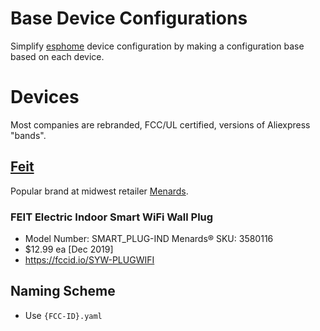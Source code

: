 # Base Device Configurations

Simplify [esphome](https://esphome.io/) device configuration by making a configuration base based on each device.

# Devices

Most companies are rebranded, FCC/UL certified, versions of Aliexpress "bands".

## [Feit](https://www.feit.com/)

Popular brand at midwest retailer [Menards](https://www.menards.com/main/home.html).

### FEIT Electric Indoor Smart WiFi Wall Plug

- Model Number: SMART_PLUG-IND Menards® SKU: 3580116 
- $12.99 ea [Dec 2019]
- https://fccid.io/SYW-PLUGWIFI

## Naming Scheme

- Use ```{FCC-ID}.yaml```